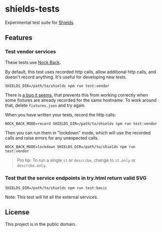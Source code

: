 shields-tests
=============

Experimental test suite for [Shields][].

[Shields]: https://github.com/badges/shields


Features
--------

### Test vendor services

These tests use [Nock Back][].

By default, this test uses recorded http calls, allow additional http calls,
and doesn't record anything. It's useful for developing new tests.

    SHIELDS_DIR=/path/to/shields npm run test:vendor

There is [a bug it seems][bug], that prevents this from working correctly when
some fixtures are already recorded for the same hostname. To work around that,
delete `fixtures.json` and try again.

When you have written your tests, record the http calls:

    NOCK_BACK_MODE=record SHIELDS_DIR=/path/to/shields npm run test:vendor

Then you can run them in "lockdown" mode, which will use the recorded calls
and raise errors for any unexpected calls.

    NOCK_BACK_MODE=lockdown SHIELDS_DIR=/path/to/shields npm run test:vendor

> Pro tip: To run a single `it` or `describe`, change to `it.only` or
> `describe.only`.

[Nock Back]: https://github.com/node-nock/nock#nock-back
[bug]: https://github.com/node-nock/nock/issues/870


### Test that the service endpoints in try.html return valid SVG

    SHIELDS_DIR=/path/to/shields npm run test:basic

Note: This test will hit all the external services.


License
-------

This project is in the public domain.
